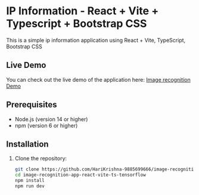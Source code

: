 # IP Information - React + Vite + Typescript + Bootstrap CSS

This is a simple ip information application using React + Vite, TypeScript, Bootstrap CSS

## Live Demo

You can check out the live demo of the application here: [Image recognition Demo](https://ip-info-app-react-vite-ts-bootstrap.netlify.app/)

## Prerequisites

- Node.js (version 14 or higher)
- npm (version 6 or higher)

## Installation

1. Clone the repository:

   ```sh
   git clone https://github.com/HariKrishna-9885699666/image-recognition-app-react-vite-ts-tensorflow.git
   cd image-recognition-app-react-vite-ts-tensorflow
   npm install
   npm run dev

